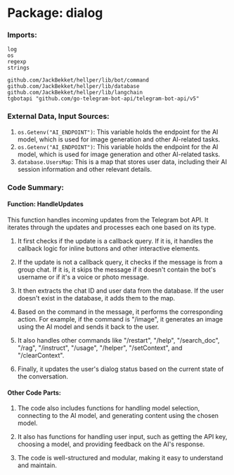 # Package: dialog

### Imports:

```
log
os
regexp
strings

github.com/JackBekket/hellper/lib/bot/command
github.com/JackBekket/hellper/lib/database
github.com/JackBekket/hellper/lib/langchain
tgbotapi "github.com/go-telegram-bot-api/telegram-bot-api/v5"
```

### External Data, Input Sources:

1. `os.Getenv("AI_ENDPOINT")`: This variable holds the endpoint for the AI model, which is used for image generation and other AI-related tasks.
2. `os.Getenv("AI_ENDPOINT")`: This variable holds the endpoint for the AI model, which is used for image generation and other AI-related tasks.
3. `database.UsersMap`: This is a map that stores user data, including their AI session information and other relevant details.

### Code Summary:

#### Function: HandleUpdates

This function handles incoming updates from the Telegram bot API. It iterates through the updates and processes each one based on its type.

1. It first checks if the update is a callback query. If it is, it handles the callback logic for inline buttons and other interactive elements.

2. If the update is not a callback query, it checks if the message is from a group chat. If it is, it skips the message if it doesn't contain the bot's username or if it's a voice or photo message.

3. It then extracts the chat ID and user data from the database. If the user doesn't exist in the database, it adds them to the map.

4. Based on the command in the message, it performs the corresponding action. For example, if the command is "/image", it generates an image using the AI model and sends it back to the user.

5. It also handles other commands like "/restart", "/help", "/search_doc", "/rag", "/instruct", "/usage", "/helper", "/setContext", and "/clearContext".

6. Finally, it updates the user's dialog status based on the current state of the conversation.

#### Other Code Parts:

1. The code also includes functions for handling model selection, connecting to the AI model, and generating content using the chosen model.

2. It also has functions for handling user input, such as getting the API key, choosing a model, and providing feedback on the AI's response.

3. The code is well-structured and modular, making it easy to understand and maintain.



